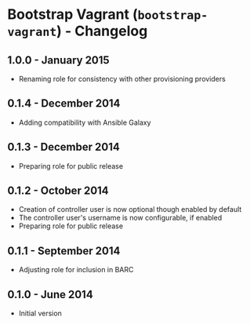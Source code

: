 # Bootstrap Vagrant (`bootstrap-vagrant`) - Changelog

## 1.0.0 - January 2015

* Renaming role for consistency with other provisioning providers

## 0.1.4 - December 2014

* Adding compatibility with Ansible Galaxy

## 0.1.3 - December 2014

* Preparing role for public release

## 0.1.2 - October 2014

* Creation of controller user is now optional though enabled by default
* The controller user's username is now configurable, if enabled
* Preparing role for public release

## 0.1.1 - September 2014

* Adjusting role for inclusion in BARC

## 0.1.0 - June 2014

* Initial version